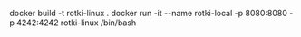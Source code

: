 docker build -t rotki-linux .
docker run -it --name rotki-local -p 8080:8080 -p 4242:4242 rotki-linux /bin/bash
